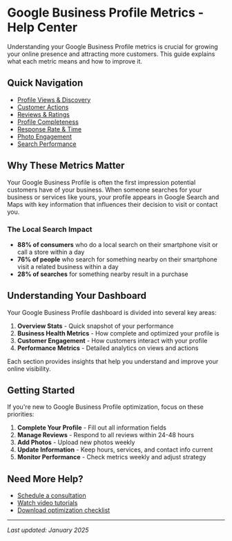 # Google Business Profile Metrics - Help Center

Understanding your Google Business Profile metrics is crucial for growing your online presence and attracting more customers. This guide explains what each metric means and how to improve it.

## Quick Navigation

- [Profile Views & Discovery](./profile-views.md)
- [Customer Actions](./customer-actions.md)
- [Reviews & Ratings](./reviews-ratings.md)
- [Profile Completeness](./profile-completeness.md)
- [Response Rate & Time](./response-metrics.md)
- [Photo Engagement](./photo-engagement.md)
- [Search Performance](./search-performance.md)

## Why These Metrics Matter

Your Google Business Profile is often the first impression potential customers have of your business. When someone searches for your business or services like yours, your profile appears in Google Search and Maps with key information that influences their decision to visit or contact you.

### The Local Search Impact

- **88% of consumers** who do a local search on their smartphone visit or call a store within a day
- **76% of people** who search for something nearby on their smartphone visit a related business within a day
- **28% of searches** for something nearby result in a purchase

## Understanding Your Dashboard

Your Google Business Profile dashboard is divided into several key areas:

1. **Overview Stats** - Quick snapshot of your performance
2. **Business Health Metrics** - How complete and optimized your profile is
3. **Customer Engagement** - How customers interact with your profile
4. **Performance Metrics** - Detailed analytics on views and actions

Each section provides insights that help you understand and improve your online visibility.

## Getting Started

If you're new to Google Business Profile optimization, focus on these priorities:

1. **Complete Your Profile** - Fill out all information fields
2. **Manage Reviews** - Respond to all reviews within 24-48 hours
3. **Add Photos** - Upload new photos weekly
4. **Update Information** - Keep hours, services, and contact info current
5. **Monitor Performance** - Check metrics weekly and adjust strategy

## Need More Help?

- [Schedule a consultation](mailto:support@promptreviews.app)
- [Watch video tutorials](#)
- [Download optimization checklist](#)

---
*Last updated: January 2025*